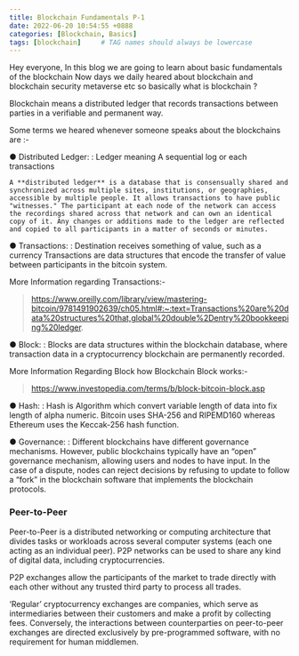 ```yaml
---
title: Blockchain Fundamentals P-1
date: 2022-06-20 10:54:55 +0888
categories: [Blockchain, Basics]
tags: [blockchain]     # TAG names should always be lowercase
---
```


Hey everyone, In this blog we are going to learn about basic fundamentals of the blockchain 
Now days we daily heared about blockchain and blockchain security metaverse etc so basically what is blockchain ? 

Blockchain means a distributed ledger that records transactions between parties in a verifiable and permanent way.

Some terms we heared whenever someone speaks about the blockchains are :- 


● Distributed Ledger: 
: Ledger meaning A sequential log or each transactions 

    A **distributed ledger** is a database that is consensually shared and synchronized across multiple sites, institutions, or geographies, accessible by multiple people. It allows transactions to have public "witnesses." The participant at each node of the network can access the recordings shared across that network and can own an identical copy of it. Any changes or additions made to the ledger are reflected and copied to all participants in a matter of seconds or minutes.


● Transactions: 
: Destination receives something of value, such as a currency
    Transactions are data structures that encode the transfer of value between participants in the bitcoin system. 

 More Information regarding Transactions:- 

>https://www.oreilly.com/library/view/mastering-bitcoin/9781491902639/ch05.html#:~:text=Transactions%20are%20data%20structures%20that,global%20double%2Dentry%20bookkeeping%20ledger.

● Block: 
: Blocks are data structures within the blockchain database, where transaction data in a cryptocurrency blockchain are permanently recorded.

More Information Regarding Block how Blockchain Block works:- 
>https://www.investopedia.com/terms/b/block-bitcoin-block.asp

● Hash:
: Hash is Algorithm which convert variable length of data into fix length of alpha numeric.
Bitcoin uses SHA-256 and RIPEMD160 whereas Ethereum uses the Keccak-256 hash function.

● Governance:
: Different blockchains have different governance mechanisms. 
However, public 
blockchains typically have an “open” governance mechanism, allowing users and nodes to have 
input. In the case of a dispute, nodes can reject decisions by refusing to update to follow a “fork” in 
the blockchain software that implements the blockchain protocols.

<h3>Peer-to-Peer</h3>

Peer-to-Peer is a distributed networking or computing architecture that divides tasks or workloads across several computer systems (each one acting as an individual peer). P2P networks can be used to share any kind of digital data, including cryptocurrencies.

P2P exchanges allow the participants of the market to trade directly with each other without any trusted third party to process all trades.

‘Regular’ cryptocurrency exchanges are companies, which serve as intermediaries between their customers and make a profit by collecting fees. Conversely, the interactions between counterparties on peer-to-peer exchanges are directed exclusively by pre-programmed software, with no requirement for human middlemen.









